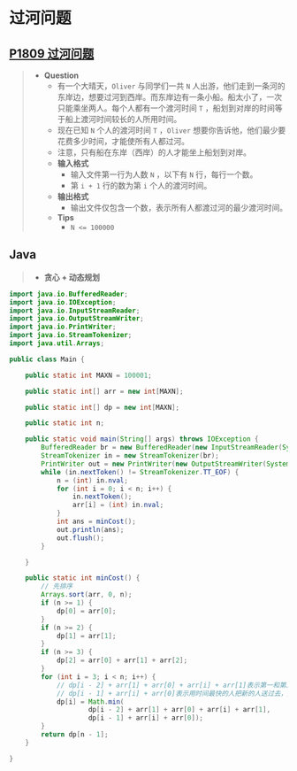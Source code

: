 # 过河问题

## [P1809 过河问题](https://www.luogu.com.cn/problem/P1809)

> - **Question**
>   - 有一个大晴天，`Oliver` 与同学们一共 `N` 人出游，他们走到一条河的东岸边，想要过河到西岸。而东岸边有一条小船。船太小了，一次只能乘坐两人。每个人都有一个渡河时间 `T` ，船划到对岸的时间等于船上渡河时间较长的人所用时间。
>   - 现在已知 `N` 个人的渡河时间 `T` ，`Oliver` 想要你告诉他，他们最少要花费多少时间，才能使所有人都过河。
>   - 注意，只有船在东岸（西岸）的人才能坐上船划到对岸。
>   - **输入格式**
>     - 输入文件第一行为人数 `N` ，以下有 `N` 行，每行一个数。
>     - 第 `i + 1` 行的数为第 `i` 个人的渡河时间。
>   - **输出格式**
>     - 输出文件仅包含一个数，表示所有人都渡过河的最少渡河时间。
>   - **Tips**
>     - `N <= 100000`

## Java

> - **贪心 + 动态规划**

```java
import java.io.BufferedReader;
import java.io.IOException;
import java.io.InputStreamReader;
import java.io.OutputStreamWriter;
import java.io.PrintWriter;
import java.io.StreamTokenizer;
import java.util.Arrays;

public class Main {

    public static int MAXN = 100001;

    public static int[] arr = new int[MAXN];

    public static int[] dp = new int[MAXN];

    public static int n;

    public static void main(String[] args) throws IOException {
        BufferedReader br = new BufferedReader(new InputStreamReader(System.in));
        StreamTokenizer in = new StreamTokenizer(br);
        PrintWriter out = new PrintWriter(new OutputStreamWriter(System.out));
        while (in.nextToken() != StreamTokenizer.TT_EOF) {
            n = (int) in.nval;
            for (int i = 0; i < n; i++) {
                in.nextToken();
                arr[i] = (int) in.nval;
            }
            int ans = minCost();
            out.println(ans);
            out.flush();
        }

    }

    public static int minCost() {
        // 先排序
        Arrays.sort(arr, 0, n);
        if (n >= 1) {
            dp[0] = arr[0];
        }
        if (n >= 2) {
            dp[1] = arr[1];
        }
        if (n >= 3) {
            dp[2] = arr[0] + arr[1] + arr[2];
        }
        for (int i = 3; i < n; i++) {
            // dp[i - 2] + arr[1] + arr[0] + arr[i] + arr[1]表示第一和第二快的人都在这边，这两人一起先把最快送过去，然后次快回来，然后两个较长时间一起过去，最快单人回来
            // dp[i - 1] + arr[i] + arr[0]表示用时间最快的人把新的人送过去，然后再把船运回来
            dp[i] = Math.min(
                    dp[i - 2] + arr[1] + arr[0] + arr[i] + arr[1],
                    dp[i - 1] + arr[i] + arr[0]);
        }
        return dp[n - 1];
    }

}
```
